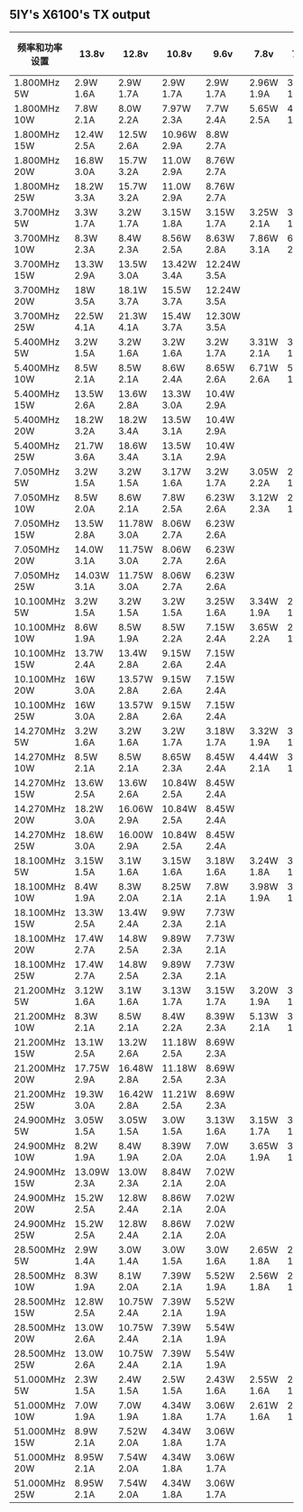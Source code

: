 ## 5IY's X6100's TX output
|频率和功率设置|13.8v      |12.8v      | 10.8v     |9.6v       |7.8v      |7.3v      |内置电池 8.0v|
|------------|------------|-----------|-----------|-----------|----------|----------|------------|
|1.800MHz 5W |2.9W 1.6A   |2.9W 1.7A  |2.9W 1.7A  |2.9W 1.7A  |2.96W 1.9A|3.0W 1.4A |3.0W        |
|1.800MHz 10W|7.8W 2.1A   |8.0W 2.2A  |7.97W 2.3A |7.7W 2.4A  |5.65W 2.5A|4.31W 1.7A|5.23W       |
|1.800MHz 15W|12.4W 2.5A  |12.5W 2.6A |10.96W 2.9A|8.8W 2.7A  |          |          |            |
|1.800MHz 20W|16.8W 3.0A  |15.7W 3.2A |11.0W 2.9A |8.76W 2.7A |          |          |            |
|1.800MHz 25W|18.2W 3.3A  |15.7W 3.2A |11.0W 2.9A |8.76W 2.7A |          |          |            |
|3.700MHz 5W |3.3W 1.7A   |3.2W 1.7A  |3.15W 1.8A |3.15W 1.7A |3.25W 2.1A|3.3W 1.5A |3.17W       |
|3.700MHz 10W|8.3W 2.3A   |8.4W 2.3A  |8.56W 2.5A |8.63W 2.8A |7.86W 3.1A|6.86W 2.1A|6.95W       |
|3.700MHz 15W|13.3W 2.9A  |13.5W 3.0A |13.42W 3.4A|12.24W 3.5A|          |          |            |
|3.700MHz 20W|18W 3.5A    |18.1W 3.7A |15.5W 3.7A |12.24W 3.5A|          |          |            |
|3.700MHz 25W|22.5W 4.1A  |21.3W 4.1A |15.4W 3.7A |12.30W 3.5A|          |          |            |
|5.400MHz 5W |3.2W 1.5A   |3.2W 1.6A  |3.2W 1.6A  |3.2W 1.7A  |3.31W 2.1A|3.3W 1.5A |3.0W        |
|5.400MHz 10W|8.5W 2.1A   |8.5W 2.1A  |8.6W 2.4A  |8.65W 2.6A |6.71W 2.6A|5.78W 1.8A|6.1W        |
|5.400MHz 15W|13.5W 2.6A  |13.6W 2.8A |13.3W 3.0A |10.4W 2.9A |          |          |            |
|5.400MHz 20W|18.2W 3.2A  |18.2W 3.4A |13.5W 3.1A |10.4W 2.9A |          |          |            |
|5.400MHz 25W|21.7W 3.6A  |18.6W 3.4A |13.5W 3.1A |10.4W 2.9A |          |          |            |
|7.050MHz 5W |3.2W 1.5A   |3.2W 1.5A  |3.17W 1.6A |3.2W 1.7A  |3.05W 2.2A|2.5W 1.6A |2.6W        |
|7.050MHz 10W|8.5W 2.0A   |8.6W 2.1A  |7.8W 2.5A  |6.23W 2.6A |3.12W 2.3A|2.48W 1.6A|2.7W        |
|7.050MHz 15W|13.5W 2.8A  |11.78W 3.0A|8.06W 2.7A |6.23W 2.6A |          |          |            |
|7.050MHz 20W|14.0W 3.1A  |11.75W 3.0A|8.06W 2.7A |6.23W 2.6A |          |          |            |
|7.050MHz 25W|14.03W 3.1A |11.75W 3.0A|8.06W 2.7A |6.23W 2.6A |          |          |            |
|10.100MHz 5W|3.2W 1.5A   |3.2W 1.5A  |3.2W 1.5A  |3.25W 1.6A |3.34W 1.9A|2.98W 1.5A|3.0W        |
|10.100MHz 10W|8.6W 1.9A  |8.5W 1.9A  |8.5W 2.2A  |7.15W 2.4A |3.65W 2.2A|2.96W 1.5A|3.3W        |
|10.100MHz 15W|13.7W 2.4A |13.4W 2.8A |9.15W 2.6A |7.15W 2.4A |          |          |            |
|10.100MHz 20W|16W 3.0A   |13.57W 2.8A|9.15W 2.6A |7.15W 2.4A |          |          |            |
|10.100MHz 25W|16W 3.0A   |13.57W 2.8A|9.15W 2.6A |7.15W 2.4A |          |          |            |
|14.270MHz 5W |3.2W 1.6A  |3.2W 1.6A  |3.2W 1.7A  |3.18W 1.7A |3.32W 1.9A|3.32W 1.4A|3.10W       |
|14.270MHz 10W|8.5W 2.1A  |8.5W 2.1A  |8.65W 2.3A |8.45W 2.4A |4.44W 2.1A|3.75W 1.5A|4.2W        |
|14.270MHz 15W|13.6W 2.5A |13.6W 2.6A |10.84W 2.5A|8.45W 2.4A |          |          |            |
|14.270MHz 20W|18.2W 3.0A |16.06W 2.9A|10.84W 2.5A|8.45W 2.4A |          |          |            |
|14.270MHz 25W|18.6W 3.0A |16.00W 2.9A|10.84W 2.5A|8.45W 2.4A |          |          |            |
|18.100MHz 5W |3.15W 1.5A |3.1W 1.6A  |3.15W 1.6A |3.18W 1.6A |3.24W 1.8A|3.2W 1.3A |3.0W        |
|18.100MHz 10W|8.4W 1.9A  |8.3W 2.0A  |8.25W 2.1A |7.8W 2.1A  |3.98W 1.9A|3.27W 1.4A|3.7W        |
|18.100MHz 15W|13.3W 2.5A |13.4W 2.4A |9.9W 2.3A  |7.73W 2.1A |          |          |            |
|18.100MHz 20W|17.4W 2.7A |14.8W 2.5A |9.89W 2.3A |7.73W 2.1A |          |          |            |
|18.100MHz 25W|17.4W 2.7A |14.8W 2.5A |9.89W 2.3A |7.73W 2.1A |          |          |            |
|21.200MHz 5W |3.12W 1.6A |3.1W 1.6A  |3.13W 1.7A |3.15W 1.7A |3.20W 1.9A|3.18W 1.4A|3.17W       |
|21.200MHz 10W|8.3W 2.1A  |8.5W 2.1A  |8.4W 2.2A  |8.39W 2.3A |5.13W 2.1A|3.91W 1.5A|4.35W       |
|21.200MHz 15W|13.1W 2.5A |13.2W 2.6A |11.18W 2.5A|8.69W 2.3A |          |          |            |
|21.200MHz 20W|17.75W 2.9A|16.48W 2.8A|11.18W 2.5A|8.69W 2.3A |          |          |            |
|21.200MHz 25W|19.3W 3.0A |16.42W 2.8A|11.21W 2.5A|8.69W 2.3A |          |          |            |
|24.900MHz 5W |3.05W 1.5A |3.05W 1.5A |3.0W 1.5A  |3.13W 1.6A |3.15W 1.7A|3.15W 1.3A|2.8W        |
|24.900MHz 10W|8.2W 1.9A  |8.4W 1.9A  |8.39W 2.0A |7.0W 2.0A  |3.65W 1.9A|3.01W 1.3A|3.5W        |
|24.900MHz 15W|13.09W 2.3A|13.0W 2.3A |8.84W 2.1A |7.02W 2.0A |          |          |            |
|24.900MHz 20W|15.2W 2.5A |12.8W 2.4A |8.86W 2.1A |7.02W 2.0A |          |          |            |
|24.900MHz 25W|15.2W 2.5A |12.8W 2.4A |8.86W 2.1A |7.02W 2.0A |          |          |            |
|28.500MHz 5W |2.9W 1.4A  |3.0W 1.4A  |3.0W 1.5A  |3.0W 1.6A  |2.65W 1.8A|2.0W 1.3A |2.15W       |
|28.500MHz 10W|8.3W 1.9A  |8.1W 2.0A  |7.39W 2.1A |5.52W 1.9A |2.56W 1.8A|2.0W 1.3A |2.4W        |
|28.500MHz 15W|12.8W 2.5A |10.75W 2.4A|7.39W 2.1A |5.52W 1.9A |          |          |            |
|28.500MHz 20W|13.0W 2.6A |10.75W 2.4A|7.39W 2.1A |5.54W 1.9A |          |          |            |
|28.500MHz 25W|13.0W 2.6A |10.75W 2.4A|7.39W 2.1A |5.54W 1.9A |          |          |            |
|51.000MHz 5W |2.3W 1.5A  |2.4W 1.5A  |2.5W 1.5A  |2.43W 1.6A |2.55W 1.6A|2.35W 1.2A|2.6W        |
|51.000MHz 10W|7.0W 1.9A  |7.0W 1.9A  |4.34W 1.8A |3.06W 1.7A |2.61W 1.6A|2.35W 1.2A|2.61W       |
|51.000MHz 15W|8.9W 2.1A  |7.52W 2.0A |4.34W 1.8A |3.06W 1.7A |          |          |            |
|51.000MHz 20W|8.95W 2.1A |7.54W 2.0A |4.34W 1.8A |3.06W 1.7A |          |          |            |
|51.000MHz 25W|8.95W 2.1A |7.54W 2.0A |4.34W 1.8A |3.06W 1.7A |          |          |            |
